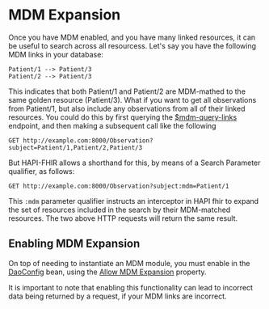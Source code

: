 # MDM Expansion

Once you have MDM enabled, and you have many linked resources, it can be useful to search across all resourcess. Let's say you have the following MDM links in your database:
```
Patient/1 --> Patient/3
Patient/2 --> Patient/3
```
This indicates that both Patient/1 and Patient/2 are MDM-mathed to the same golden resource (Patient/3).
What if you want to get all observations from Patient/1, but also include any observations from all of their linked resources. You could do this by first querying the [$mdm-query-links](/docs/server_jpa_mdm/mdm_operations.html) endpoint, and then making a subsequent call like the following
```http request
GET http://example.com:8000/Observation?subject=Patient/1,Patient/2,Patient/3
```

But HAPI-FHIR allows a shorthand for this, by means of a Search Parameter qualifier, as follows: 
```http request
GET http://example.com:8000/Observation?subject:mdm=Patient/1
```

This `:mdm` parameter qualifier instructs an interceptor in HAPI fhir to expand the set of resources included in the search by their MDM-matched resources. The two above HTTP requests will return the same result. 

## Enabling MDM Expansion

On top of needing to instantiate an MDM module, you must enable in the [DaoConfig](/hapi-fhir/apidocs/hapi-fhir-jpaserver-api/ca/uhn/fhir/jpa/api/config/DaoConfig.html) bean, using the [Allow MDM Expansion](/hapi-fhir/apidocs/hapi-fhir-jpaserver-api/ca/uhn/fhir/jpa/api/config/DaoConfig.html#setAllowMdmExpansion(boolean)) property.

<div class="helpInfoCalloutBox">
It is important to note that enabling this functionality can lead to incorrect data being returned by a request, if your MDM links are incorrect.
</div>

